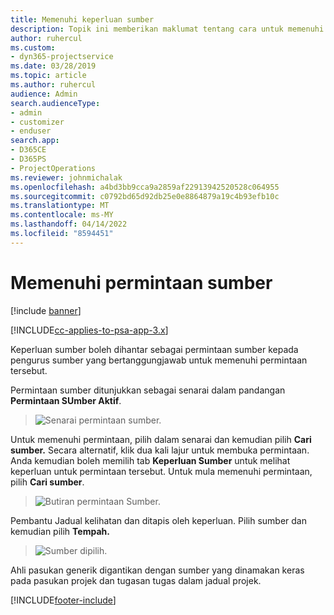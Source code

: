 ```yaml
---
title: Memenuhi keperluan sumber
description: Topik ini memberikan maklumat tentang cara untuk memenuhi keperluan sumber.
author: ruhercul
ms.custom:
- dyn365-projectservice
ms.date: 03/28/2019
ms.topic: article
ms.author: ruhercul
audience: Admin
search.audienceType:
- admin
- customizer
- enduser
search.app:
- D365CE
- D365PS
- ProjectOperations
ms.reviewer: johnmichalak
ms.openlocfilehash: a4bd3bb9cca9a2859af22913942520528c064955
ms.sourcegitcommit: c0792bd65d92db25e0e8864879a19c4b93efb10c
ms.translationtype: MT
ms.contentlocale: ms-MY
ms.lasthandoff: 04/14/2022
ms.locfileid: "8594451"
---
```

# <a name="fulfilling-resource-requests"></a>Memenuhi permintaan sumber

[!include [banner](../includes/psa-now-project-operations.md)]

[!INCLUDE[cc-applies-to-psa-app-3.x](../includes/cc-applies-to-psa-app-3x.md)]

Keperluan sumber boleh dihantar sebagai permintaan sumber kepada pengurus sumber yang bertanggungjawab untuk memenuhi permintaan tersebut.

Permintaan sumber ditunjukkan sebagai senarai dalam pandangan **Permintaan SUmber Aktif**.

> ![Senarai permintaan sumber.](media/Resource-Management-image59.png)

Untuk memenuhi permintaan, pilih dalam senarai dan kemudian pilih **Cari sumber.** Secara alternatif, klik dua kali lajur untuk membuka permintaan. Anda kemudian boleh memilih tab **Keperluan Sumber** untuk melihat keperluan untuk permintaan tersebut. Untuk mula memenuhi permintaan, pilih **Cari sumber**.

> ![Butiran permintaan Sumber.](media/Resource-Management-image60.png)

Pembantu Jadual kelihatan dan ditapis oleh keperluan. Pilih sumber dan kemudian pilih **Tempah.**

> ![Sumber dipilih.](media/Resource-Management-image61.png)

Ahli pasukan generik digantikan dengan sumber yang dinamakan keras pada pasukan projek dan tugasan tugas dalam jadual projek.


[!INCLUDE[footer-include](../includes/footer-banner.md)]
